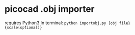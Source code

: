 # picocad .obj importer
requires Python3
In terminal:
`python importobj.py {obj file} {scale(optional)}`
